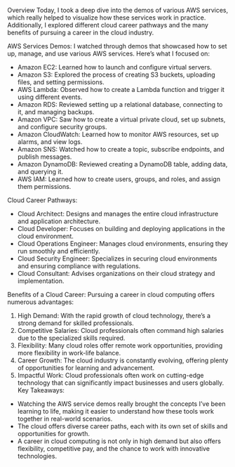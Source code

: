 Overview
Today, I took a deep dive into the demos of various AWS services, which really helped to visualize how these services work in practice. Additionally, I explored different cloud career pathways and the many benefits of pursuing a career in the cloud industry.

AWS Services Demos: 
I watched through demos that showcased how to set up, manage, and use various AWS services. Here’s what I focused on:

* Amazon EC2: Learned how to launch and configure virtual servers.
* Amazon S3: Explored the process of creating S3 buckets, uploading files, and setting permissions.
* AWS Lambda: Observed how to create a Lambda function and trigger it using different events.
* Amazon RDS: Reviewed setting up a relational database, connecting to it, and managing backups.
* Amazon VPC: Saw how to create a virtual private cloud, set up subnets, and configure security groups.
* Amazon CloudWatch: Learned how to monitor AWS resources, set up alarms, and view logs.
* Amazon SNS: Watched how to create a topic, subscribe endpoints, and publish messages.
* Amazon DynamoDB: Reviewed creating a DynamoDB table, adding data, and querying it.
* AWS IAM: Learned how to create users, groups, and roles, and assign them permissions.

Cloud Career Pathways:

* Cloud Architect: Designs and manages the entire cloud infrastructure and application architecture.
* Cloud Developer: Focuses on building and deploying applications in the cloud environment.
* Cloud Operations Engineer: Manages cloud environments, ensuring they run smoothly and efficiently.
* Cloud Security Engineer: Specializes in securing cloud environments and ensuring compliance with regulations.
* Cloud Consultant: Advises organizations on their cloud strategy and implementation.

Benefits of a Cloud Career:
Pursuing a career in cloud computing offers numerous advantages:

1. High Demand: With the rapid growth of cloud technology, there’s a strong demand for skilled professionals.
2. Competitive Salaries: Cloud professionals often command high salaries due to the specialized skills required.
3. Flexibility: Many cloud roles offer remote work opportunities, providing more flexibility in work-life balance.
4. Career Growth: The cloud industry is constantly evolving, offering plenty of opportunities for learning and advancement.
5. Impactful Work: Cloud professionals often work on cutting-edge technology that can significantly impact businesses and users globally.
Key Takeaways: 
* Watching the AWS service demos really brought the concepts I’ve been learning to life, making it easier to understand how these tools work together in real-world scenarios.
* The cloud offers diverse career paths, each with its own set of skills and opportunities for growth.
* A career in cloud computing is not only in high demand but also offers flexibility, competitive pay, and the chance to work with innovative technologies.